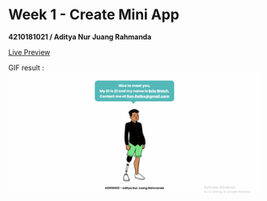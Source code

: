 # Week 1 - Create Mini App

**4210181021 / Aditya Nur Juang Rahmanda**

[Live Preview](http://adityarahmanda.github.io/4210181021-Create-Mini-App/)

GIF result :
![](result.gif)

